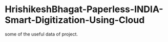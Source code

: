 # HrishikeshBhagat-Paperless-INDIA-Smart-Digitization-Using-Cloud
some of the useful data of project.
